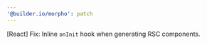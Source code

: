 ```yaml
---
'@builder.io/morpho': patch
---
```


[React] Fix: Inline `onInit` hook when generating RSC components.

